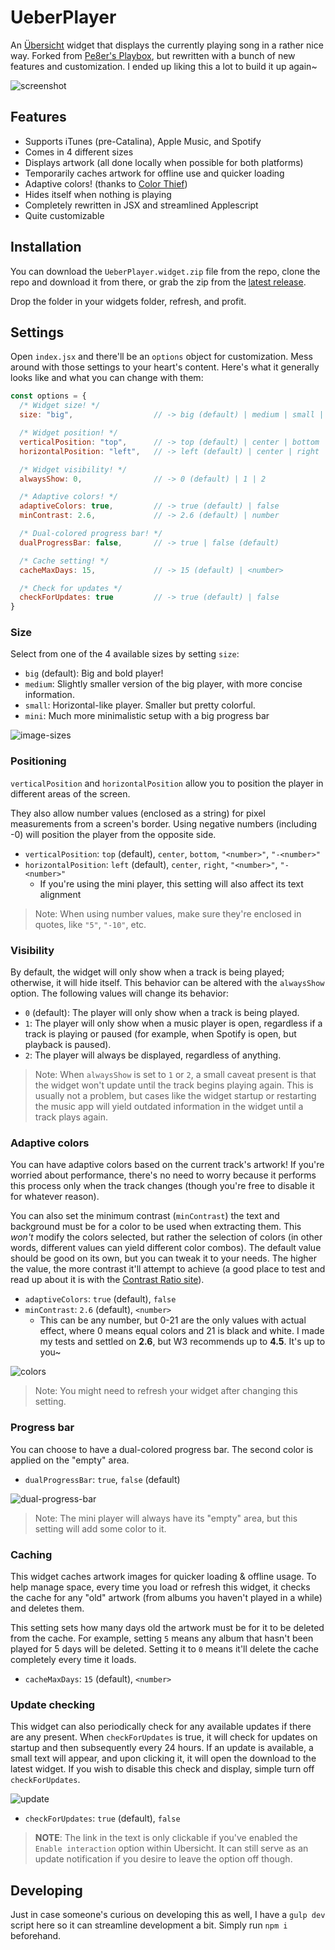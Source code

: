 
# UeberPlayer
An [Übersicht](http://tracesof.net/uebersicht/) widget that displays the currently playing song in a rather nice way. Forked from [Pe8er's Playbox](https://github.com/Pe8er/Playbox.widget), but rewritten with a bunch of new features and customization. I ended up liking this a lot to build it up again~

![screenshot](screenshot.png)

## Features
- Supports iTunes (pre-Catalina), Apple Music, and Spotify
- Comes in 4 different sizes
- Displays artwork (all done locally when possible for both platforms)
- Temporarily caches artwork for offline use and quicker loading
- Adaptive colors! (thanks to [Color Thief](https://lokeshdhakar.com/projects/color-thief/))
- Hides itself when nothing is playing
- Completely rewritten in JSX and streamlined Applescript
- Quite customizable

## Installation
You can download the `UeberPlayer.widget.zip` file from the repo, clone the repo and download it from there, or grab the zip from the [latest release](https://github.com/acluelessdanny/ueberplayer/releases/latest).

Drop the folder in your widgets folder, refresh, and profit.

## Settings
Open `index.jsx` and there'll be an `options` object for customization. Mess around with those settings to your heart's content. Here's what it generally looks like and what you can change with them:

```js
const options = {
  /* Widget size! */
  size: "big",                  // -> big (default) | medium | small | mini

  /* Widget position! */
  verticalPosition: "top",      // -> top (default) | center | bottom | "<number>" | "-<number>"
  horizontalPosition: "left",   // -> left (default) | center | right | "<number>" | "-<number>"

  /* Widget visibility! */
  alwaysShow: 0,                // -> 0 (default) | 1 | 2

  /* Adaptive colors! */
  adaptiveColors: true,         // -> true (default) | false
  minContrast: 2.6,             // -> 2.6 (default) | number

  /* Dual-colored progress bar! */
  dualProgressBar: false,       // -> true | false (default)

  /* Cache setting! */
  cacheMaxDays: 15,             // -> 15 (default) | <number>

  /* Check for updates */
  checkForUpdates: true         // -> true (default) | false
}
```

### Size
Select from one of the 4 available sizes by setting `size`:

- `big` (default): Big and bold player!
- `medium`: Slightly smaller version of the big player, with more concise information.
- `small`: Horizontal-like player. Smaller but pretty colorful.
- `mini`: Much more minimalistic setup with a big progress bar

![image-sizes](./images/sizes.png)

### Positioning
`verticalPosition` and `horizontalPosition` allow you to position the player in different areas of the screen.

They also allow number values (enclosed as a string) for pixel measurements from a screen's border. Using negative numbers (including -0) will position the player from the opposite side.

- `verticalPosition`: `top` (default), `center`, `bottom`, `"<number>"`, `"-<number>"`
- `horizontalPosition`: `left` (default), `center`, `right`, `"<number>"`, `"-<number>"`
  - If you're using the mini player, this setting will also affect its text alignment

> Note: When using number values, make sure they're enclosed in quotes, like `"5"`, `"-10"`, etc.

### Visibility
By default, the widget will only show when a track is being played; otherwise, it will hide itself. This behavior can be altered with the `alwaysShow` option. The following values will change its behavior:

- `0` (default): The player will only show when a track is being played.
- `1`: The player will only show when a music player is open, regardless if a track is playing or paused (for example, when Spotify is open, but playback is paused).
- `2`: The player will always be displayed, regardless of anything.

> Note: When `alwaysShow` is set to `1` or `2`, a small caveat present is that the widget won't update until the track begins playing again. This is usually not a problem, but cases like the widget startup or restarting the music app will yield outdated information in the widget until a track plays again.

### Adaptive colors
You can have adaptive colors based on the current track's artwork! If you're worried about performance, there's no need to worry because it performs this process only when the track changes (though you're free to disable it for whatever reason).

You can also set the minimum contrast (`minContrast`) the text and background must be for a color to be used when extracting them. This _won't_ modify the colors selected, but rather the selection of colors (in other words, different values can yield different color combos). The default value should be good on its own, but you can tweak it to your needs. The higher the value, the more contrast it'll attempt to achieve (a good place to test and read up about it is with the [Contrast Ratio site](https://contrast-ratio.com/)).

- `adaptiveColors`: `true` (default), `false`
- `minContrast`: `2.6` (default), `<number>`
  - This can be any number, but 0-21 are the only values with actual effect, where 0 means equal colors and 21 is black and white. I made my tests and settled on **2.6**, but W3 recommends up to **4.5**. It's up to you~

![colors](images/colors.png)

> Note: You might need to refresh your widget after changing this setting.

### Progress bar
You can choose to have a dual-colored progress bar. The second color is applied on the "empty" area.

- `dualProgressBar`: `true`, `false` (default)

![dual-progress-bar](images/dualbar.png)

> Note: The mini player will always have its "empty" area, but this setting will add some color to it.

### Caching
This widget caches artwork images for quicker loading & offline usage. To help manage space, every time you load or refresh this widget, it checks the cache for any "old" artwork (from albums you haven't played in a while) and deletes them.

This setting sets how many days old the artwork must be for it to be deleted from the cache. For example, setting `5` means any album that hasn't been played for 5 days will be deleted. Setting it to `0` means it'll delete the cache completely every time it loads.

- `cacheMaxDays`: `15` (default), `<number>`

### Update checking
This widget can also periodically check for any available updates if there are any present. When `checkForUpdates` is true, it will check for updates on startup and then subsequently every 24 hours. If an update is available, a small text will appear, and upon clicking it, it will open the download to the latest widget. If you wish to disable this check and display, simple turn off `checkForUpdates`.

![update](images/update.png)

- `checkForUpdates`: `true` (default), `false`

> **NOTE**: The link in the text is only clickable if you've enabled the `Enable interaction` option within Ubersicht. It can still serve as an update notification if you desire to leave the option off though.

## Developing
Just in case someone's curious on developing this as well, I have a `gulp dev` script here so it can streamline development a bit. Simply run `npm i` beforehand.
